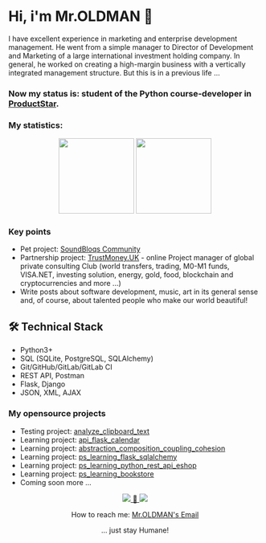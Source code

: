 <!--
**whoisoldman/whoisoldman.github.io** is a ✨ _special_ ✨ repository because its `README.md` (this file) appears on your GitHub profile.

Here are some ideas to get you started:

- 🔭 I’m currently working on ...
- 🌱 I’m currently learning ...
- 👯 I’m looking to collaborate on ...
- 🤔 I’m looking for help with ...
- 💬 Ask me about ...
- 📫 How to reach me: ...
- 😄 Pronouns: ...
- ⚡ Fun fact: ...
-->

# Hi, i'm Mr.OLDMAN 👋
I have excellent experience in marketing and enterprise development management. He went from a simple manager to Director of Development and Marketing of a large international investment holding company. In general, he worked on creating a high-margin business with a vertically integrated management structure. But this is in a previous life ...

### Now my status is: student of the Python course-developer in [ProductStar](https://productstar.ru/).
### My statistics:
<p align='center'>
   <a href="https://github-readme-stats.vercel.app/api?username=whoisoldman&show_icons=true&count_private=true"><img
      height=150
      src="https://github-readme-stats.vercel.app/api?username=whoisoldman&show_icons=true&count_private=true"/></a>
   <a href="https://github.com/romankh3/github-readme-stats"><img height=150
   src="https://github-readme-stats.vercel.app/api/top-langs/?username=whoisoldman&layout=compact"/></a>
</p>

### Key points
*   Pet project: [SoundBloqs Community](https://soundbloqs.com/) <!-- and [Template Repository](https://github.com/template-repository) organizations.-->
*   Partnership project: [TrustMoney.UK](https://trustmoney.uk/) - online Project manager of global private consulting Club (world transfers, trading, M0-M1 funds, VISA.NET, investing solution, energy, gold, food, blockchain and cryptocurrencies and more ...)
*   Write posts about software development, music, art in its general sense and, of course, about talented people who make our world beautiful!

## 🛠 Technical Stack
*   Python3+
*   SQL (SQLite, PostgreSQL, SQLAlchemy)
*   Git/GitHub/GitLab/GitLab CI
*   REST API, Postman
*   Flask, Django
*   JSON, XML, AJAX

### My opensource projects

*   Testing project: [analyze_clipboard_text](https://github.com/whoisoldman/analyze_clipboard_text.git)
*   Learning project: [api_flask_calendar](https://github.com/whoisoldman/api_flask_calendar.git)
*   Learning project: [abstraction_composition_coupling_cohesion](https://github.com/whoisoldman/abstraction_composition_coupling_cohesion.git)
*   Learning project: [ps_learning_flask_sqlalchemy](https://gitlab.com/ps_learning/ps_learning_flask_sqlalchemy.git)
*   Learning project: [ps_learning_python_rest_api_eshop](https://gitlab.com/ps_learning/ps-learning-python-rest-api-eshop.git)
*   Learning project: [ps_learning_bookstore](https://gitlab.com/ps_learning/ps_learning_bookstore.git)
*   Coming soon more ...

<p align='center'>
   <a href="https://www.linkedin.com/in/soundbloqs/">
      <img src="https://img.shields.io/badge/linkedin-%230077B5.svg?&style=for-the-badge&logo=linkedin&logoColor=white"/> 👯 
   </a>
   <a href="https://t.me/soundbloqsfb_bot">
       <img src="https://img.shields.io/badge/Telegram-2CA5E0?style=for-the-badge&logo=telegram&logoColor=white"/>
   </a>
<p align='center'>
   How to reach me: <a href='mailto:it@dontnsp.am'>Mr.OLDMAN's Email</a>
</p>
<p align="center">
   ... just stay Humane!
</p>
